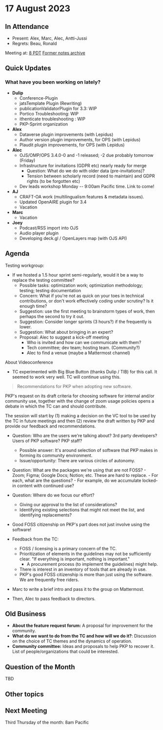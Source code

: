 # 17 August 2023 

In Attendance
-------------

- Present: Alex, Marc, Alec, Antti-Jussi
- Regrets: Beau, Ronald

Meeting at: [8 PDT](https://www.timeanddate.com/worldclock/converter.html?iso=20230817T150000&p1=tz_pt&p2=256&p3=80&p4=3705&p5=418&p6=tz_adt&p7=31&p8=37&p9=101)
[Former notes archive](https://github.com/pkp/technical-committee/tree/main/meeting-minutes)


Quick Updates
-------------

### What have you been working on lately?

- **Dulip**
    - Conference-Plugin
    - jatsTemplate Plugin (Rewriting)
    - publicationValidatorPlugin for 3.3: WIP
    - Portico Troubleshooting:  WIP
    - ithenticate troubleshooting : WIP
    - PKP-Sprint organization
- **Alex**
    - Dataverse plugin improvements (with Lepidus)
    - Author version plugin improvements, for OPS (with Lepidus)
    - Plaudit plugin improvements, for OPS (with Lepidus)
- **Alec**
    - OJS/OMP/OPS 3.4.0-0 and -1 released; -2 due probably tomorrow (Friday)
    - Infrastructure for invitations (GDPR etc) nearly ready for merge
        - Question: What do we do with older data (pre-invitations)?
        - Tension between scholarly record (need to maintain) and GDPR rights (to be forgotten etc)
    - Dev leads workshop Monday -- 9:00am Pacific time. Link to come!
- **AJ**
    - CRAFT-OA work (multilingualism features & metadata issues).
    - Updated OpenAIRE plugin for 3.4
    - Vacation
- **Marc**
    - Vacation
- **Joey**
    - Podcast/RSS import into OJS
    - Audio player plugin
    - Developing deck.gl / OpenLayers map (with OJS API)


Agenda
------

Testing workgroup:
- If we hosted a 1.5 hour sprint semi-regularly, would it be a way to replace the testing committee?
    - Possible tasks: optimization work; optimization methodology; testing; testing documentation
    - Concern: What if you're not as quick on your toes in technical contributions, or don't work effectively coding under scrutiny? Is it enough time?
    - Suggestion: use the first meeting to brainstorm types of work, then perhaps the second to try it out.
    - Suggestion: Consider longer sprints (3 hours?) if the frequently is lower.
    - Suggestion: What about bringing in an expert?
    - Proposal: Alec to suggest a kick-off meeting
        - Who is invited and how can we communicate with them?
        - Tech committee; dev team; hosting team. (Community?)
        - Alec to find a venue (maybe a Mattermost channel)

About Videoconference

- TC experimented with Big Blue Button (thanks Dulip / TIB) for this call. It seemed to work very well. TC will continue using this.

> Recommendations for PKP when adopting new software. 

PKP's request on its draft criteria for choosing software for internal and/or community use, together with the change of zoom usage policies opens a debate in which the TC can and should contribute.

The session will start by (1) making a decision on the VC tool to be used by the TC in future meetings and then (2) review the draft written by PKP and provide our feedback and recommendations.
- Question: Who are the users we're talking about? 3rd party developers? Users of PKP software? PKP staff?
    - Possible answer: It's around selection of software that PKP makes in forming its community environment.
    - Issue/opportunity: There are various circles of autonomy.
- Question: What are the packages we're using that are not FOSS?
        - Zoom; Figma; Google Docs; Notion; etc. These are hard to replace.
        - For each, what are the questions?
            - For example, do we accumulate locked-in content with continued use?
- Question: Where do we focus our effort?
    - Giving our approval to the list of considerations?
    - Identifying existing selections that might not meet the list, and identifying replacements?
- Good FOSS citizenship on PKP's part does not just involve using the software!

- Feedback from the TC:
    - FOSS / licensing is a primary concern of the TC.
    - Prioritization of elements in the guidelines may not be sufficiently clear. "If everything is important, nothing is important."
        - A procurement process (to implement the guidelines) might help.
    - There is interest in an inventory of tools that are already in use.
    - PKP's good FOSS citizenship is more than just using the software. We are frequently free riders.
- Marc to write a brief intro and pass it to the group on Mattermost.
- Then, Alec to pass feedback to directors.


Old Business
------------

- **About the feature request forum:** A proposal for improvement for the community.
- **What do we want to do from the TC and how will we do it?**: Discussion on the choice of TC themes and the dynamics of operation.
- **Community committee:** Ideas and proposals to help PKP to recover it. List of people/organizations that could be interested.


Question of the Month
---------------------

TBD


Other topics
------------


Next Meeting
------------

Third Thursday of the month: 8am Pacific
